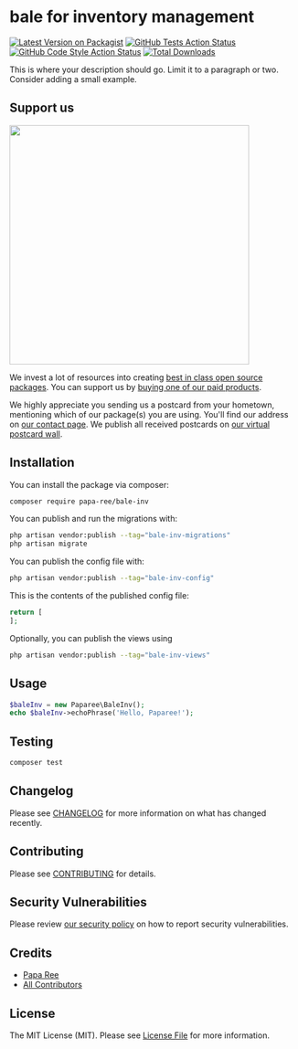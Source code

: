 # bale for inventory management

[![Latest Version on Packagist](https://img.shields.io/packagist/v/papa-ree/bale-inv.svg?style=flat-square)](https://packagist.org/packages/papa-ree/bale-inv)
[![GitHub Tests Action Status](https://img.shields.io/github/actions/workflow/status/papa-ree/bale-inv/run-tests.yml?branch=main&label=tests&style=flat-square)](https://github.com/papa-ree/bale-inv/actions?query=workflow%3Arun-tests+branch%3Amain)
[![GitHub Code Style Action Status](https://img.shields.io/github/actions/workflow/status/papa-ree/bale-inv/fix-php-code-style-issues.yml?branch=main&label=code%20style&style=flat-square)](https://github.com/papa-ree/bale-inv/actions?query=workflow%3A"Fix+PHP+code+style+issues"+branch%3Amain)
[![Total Downloads](https://img.shields.io/packagist/dt/papa-ree/bale-inv.svg?style=flat-square)](https://packagist.org/packages/papa-ree/bale-inv)

This is where your description should go. Limit it to a paragraph or two. Consider adding a small example.

## Support us

[<img src="https://github-ads.s3.eu-central-1.amazonaws.com/bale-inv.jpg?t=1" width="419px" />](https://spatie.be/github-ad-click/bale-inv)

We invest a lot of resources into creating [best in class open source packages](https://spatie.be/open-source). You can support us by [buying one of our paid products](https://spatie.be/open-source/support-us).

We highly appreciate you sending us a postcard from your hometown, mentioning which of our package(s) you are using. You'll find our address on [our contact page](https://spatie.be/about-us). We publish all received postcards on [our virtual postcard wall](https://spatie.be/open-source/postcards).

## Installation

You can install the package via composer:

```bash
composer require papa-ree/bale-inv
```

You can publish and run the migrations with:

```bash
php artisan vendor:publish --tag="bale-inv-migrations"
php artisan migrate
```

You can publish the config file with:

```bash
php artisan vendor:publish --tag="bale-inv-config"
```

This is the contents of the published config file:

```php
return [
];
```

Optionally, you can publish the views using

```bash
php artisan vendor:publish --tag="bale-inv-views"
```

## Usage

```php
$baleInv = new Paparee\BaleInv();
echo $baleInv->echoPhrase('Hello, Paparee!');
```

## Testing

```bash
composer test
```

## Changelog

Please see [CHANGELOG](CHANGELOG.md) for more information on what has changed recently.

## Contributing

Please see [CONTRIBUTING](CONTRIBUTING.md) for details.

## Security Vulnerabilities

Please review [our security policy](../../security/policy) on how to report security vulnerabilities.

## Credits

- [Papa Ree](https://github.com/papa-ree)
- [All Contributors](../../contributors)

## License

The MIT License (MIT). Please see [License File](LICENSE.md) for more information.
